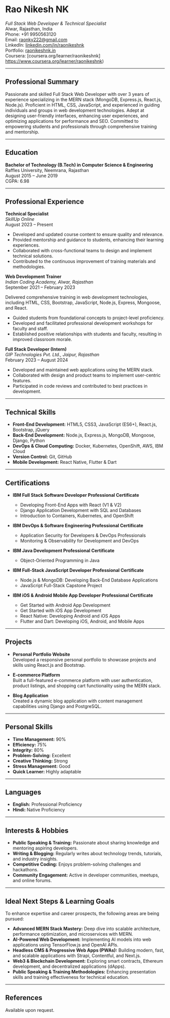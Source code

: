 # **Rao Nikesh NK**

*Full Stack Web Developer & Technical Specialist*\
Alwar, Rajasthan, India\
Phone: +91 9950563120\
Email: [raonky222@gmail.com](mailto\:raonky222@gmail.com)\
LinkedIn: [linkedin.com/in/raonikeshnk](https://in.linkedin.com/in/raonikeshnk)\
Portfolio: [raonikeshnk.in](https://raonikeshnk.in/)\
Coursera: [coursera.org/learner/raonikeshnk] https://www.coursera.org/learner/raonikeshnk)

---

## **Professional Summary**

Passionate and skilled Full Stack Web Developer with over 3 years of experience specializing in the MERN stack (MongoDB, Express.js, React.js, Node.js). Proficient in HTML, CSS, JavaScript, and experienced in guiding individuals and groups in web development technologies. Adept at designing user-friendly interfaces, enhancing user experiences, and optimizing applications for performance and SEO. Committed to empowering students and professionals through comprehensive training and mentorship.

---

## **Education**

**Bachelor of Technology (B.Tech) in Computer Science & Engineering**\
Raffles University, Neemrana, Rajasthan\
August 2015 – June 2019\
CGPA: 6.98

---

## **Professional Experience**

**Technical Specialist**\
*SkillUp Online*\
August 2023 – Present

- Developed and updated course content to ensure quality and relevance.
- Provided mentorship and guidance to students, enhancing their learning experiences.
- Collaborated with cross-functional teams to design and implement technical solutions.
- Contributed to the continuous improvement of training materials and methodologies.

**Web Development Trainer**\
*Indian Coding Academy, Alwar, Rajasthan*\
September 2021 – February 2023

Delivered comprehensive training in web development technologies, including HTML, CSS, Bootstrap, JavaScript, Node.js, Express, Mongoose, and React.

- Guided students from foundational concepts to project-level proficiency.
- Developed and facilitated professional development workshops for faculty and staff.
- Established positive relationships with students and faculty, resulting in improved classroom morale.

**Full Stack Developer (Intern)**\
*GIP Technologies Pvt. Ltd., Jaipur, Rajasthan*\
February 2023 – August 2024

- Developed and maintained web applications using the MERN stack.
- Collaborated with design and product teams to implement user-centric features.
- Participated in code reviews and contributed to best practices in development.

---

## **Technical Skills**

- **Front-End Development:** HTML5, CSS3, JavaScript (ES6+), React.js, Bootstrap, jQuery
- **Back-End Development:** Node.js, Express.js, MongoDB, Mongoose, Django, Python
- **DevOps & Cloud Computing:** Docker, Kubernetes, OpenShift, AWS, IBM Cloud
- **Version Control:** Git, GitHub
- **Mobile Development:** React Native, Flutter & Dart

---

## **Certifications**

- **IBM Full Stack Software Developer Professional Certificate**

  - Developing Front-End Apps with React (V1 & V2)
  - Django Application Development with SQL and Databases
  - Introduction to Containers, Kubernetes, and OpenShift

- **IBM DevOps & Software Engineering Professional Certificate**

  - Application Security for Developers & DevOps Professionals
  - Monitoring & Observability for Development and DevOps

- **IBM Java Development Professional Certificate**

  - Object-Oriented Programming in Java

- **IBM Full-Stack JavaScript Developer Professional Certificate**

  - Node.js & MongoDB: Developing Back-End Database Applications
  - JavaScript Full-Stack Capstone Project

- **IBM iOS & Android Mobile App Developer Professional Certificate**

  - Get Started with Android App Development
  - Get Started with iOS App Development
  - React Native: Developing Android and iOS Apps
  - Flutter and Dart: Developing iOS, Android, and Mobile Apps

---

## **Projects**

- **Personal Portfolio Website**\
  Developed a responsive personal portfolio to showcase projects and skills using React.js and Bootstrap.

- **E-commerce Platform**\
  Built a full-featured e-commerce platform with user authentication, product listings, and shopping cart functionality using the MERN stack.

- **Blog Application**\
  Created a dynamic blog application with content management capabilities using Django and PostgreSQL.

---

## **Personal Skills**

- **Time Management:** 90%
- **Efficiency:** 75%
- **Integrity:** 80%
- **Problem-Solving:** Excellent
- **Creative Thinking:** Strong
- **Stress Management:** Good
- **Quick Learner:** Highly adaptable

---

## **Languages**

- **English:** Professional Proficiency
- **Hindi:** Native Proficiency

---

## **Interests & Hobbies**

- **Public Speaking & Training:** Passionate about sharing knowledge and mentoring aspiring developers.
- **Writing & Blogging:** Regularly writes about technology trends, tutorials, and industry insights.
- **Competitive Coding:** Enjoys problem-solving challenges and hackathons.
- **Community Engagement:** Active in developer communities, meetups, and online forums.

---

## **Ideal Next Steps & Learning Goals**

To enhance expertise and career prospects, the following areas are being pursued:

- **Advanced MERN Stack Mastery:** Deep dive into scalable architecture, performance optimization, and microservices with MERN.
- **AI-Powered Web Development:** Implementing AI models into web applications using TensorFlow\.js and OpenAI APIs.
- **Headless CMS & Progressive Web Apps (PWAs):** Building modern, fast, and scalable applications with Strapi, Contentful, and Next.js.
- **Web3 & Blockchain Development:** Exploring smart contracts, Ethereum development, and decentralized applications (dApps).
- **Public Speaking & Training Methodologies:** Enhancing presentation skills and training effectiveness for technical education.

---

## **References**

Available upon request.
